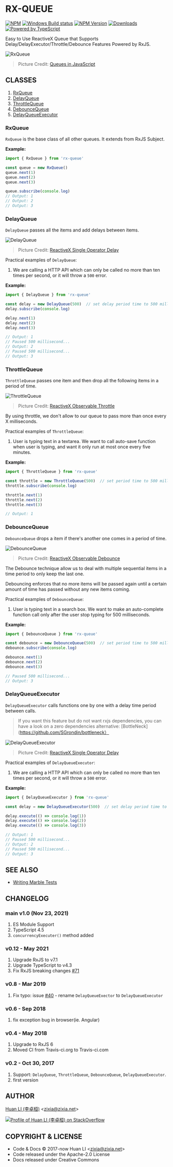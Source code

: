 # RX-QUEUE

[![NPM](https://github.com/huan/rx-queue/actions/workflows/npm.yml/badge.svg)](https://github.com/huan/rx-queue/actions/workflows/npm.yml)
[![Windows Build status](https://img.shields.io/appveyor/ci/zixia/rx-queue/master.svg?label=Windows)](https://ci.appveyor.com/project/zixia/rx-queue)
[![NPM Version](https://badge.fury.io/js/rx-queue.svg)](https://badge.fury.io/js/rx-queue)
[![Downloads](http://img.shields.io/npm/dm/rx-queue.svg?style=flat-square)](https://npmjs.org/package/rx-queue)
[![Powered by TypeScript](https://img.shields.io/badge/Powered%20By-TypeScript-blue.svg)](https://www.typescriptlang.org/)

Easy to Use ReactiveX Queue that Supports Delay/DelayExecutor/Throttle/Debounce Features Powered by RxJS.

![RxQueue](https://huan.github.io/rx-queue/images/queue.png)
> Picture Credit: [Queues in JavaScript](https://www.kirupa.com/html5/queues_in_javascript.htm)

## CLASSES

1. <a href='#rxqueue'>RxQueue</a>
1. <a href='#delayqueue'>DelayQueue</a>
1. <a href='#throttlequeue'>ThrottleQueue</a>
1. <a href='#debouncequeue'>DebounceQueue</a>
1. <a href='#DelayQueueExecutor'>DelayQueueExecutor</a>

### RxQueue

`RxQueue` is the base class of all other queues. It extends from RxJS Subject.

**Example:**

```ts
import { RxQueue } from 'rx-queue'

const queue = new RxQueue()
queue.next(1)
queue.next(2)
queue.next(3)

queue.subscribe(console.log)
// Output: 1
// Output: 2
// Output: 3
```

### DelayQueue

`DelayQueue` passes all the items and add delays between items.

![DelayQueue](https://huan.github.io/rx-queue/images/delay.png)
> Picture Credit: [ReactiveX Single Operator Delay](http://reactivex.io/documentation/single.html)

Practical examples of `DelayQueue`:

1. We are calling a HTTP API which can only be called no more than ten times per second, or it will throw a `500` error.

**Example:**

```ts
import { DelayQueue } from 'rx-queue'

const delay = new DelayQueue(500)  // set delay period time to 500 milliseconds
delay.subscribe(console.log)

delay.next(1)
delay.next(2)
delay.next(3)

// Output: 1
// Paused 500 millisecond...
// Output: 2
// Paused 500 millisecond...
// Output: 3
```

### ThrottleQueue

`ThrottleQueue` passes one item and then drop all the following items in a period of time.

![ThrottleQueue](https://huan.github.io/rx-queue/images/throttle.png)
> Picture Credit: [ReactiveX Observable Throttle](http://reactivex.io/rxjs/class/es6/Observable.js~Observable.html#instance-method-throttle)

By using throttle, we don't allow to our queue to pass more than once every X milliseconds.

Practical examples of `ThrottleQueue`:

1. User is typing text in a textarea. We want to call auto-save function when user is typing, and want it only run at most once every five minutes.

**Example:**

```ts
import { ThrottleQueue } from 'rx-queue'

const throttle = new ThrottleQueue(500)  // set period time to 500 milliseconds
throttle.subscribe(console.log)

throttle.next(1)
throttle.next(2)
throttle.next(3)

// Output: 1
```

### DebounceQueue

`DebounceQueue` drops a item if there's another one comes in a period of time.

![DebounceQueue](https://huan.github.io/rx-queue/images/debounce.png)
> Picture Credit: [ReactiveX Observable Debounce](http://reactivex.io/documentation/operators/debounce.html)

The Debounce technique allow us to deal with multiple sequential items in a time period to only keep the last one.

Debouncing enforces that no more items will be passed again until a certain amount of time has passed without any new items coming.

Practical examples of `DebounceQueue`:

1. User is typing text in a search box. We want to make an auto-complete function call only after the user stop typing for 500 milliseconds.

**Example:**

```ts
import { DebounceQueue } from 'rx-queue'

const debounce = new DebounceQueue(500)  // set period time to 500 milliseconds
debounce.subscribe(console.log)

debounce.next(1)
debounce.next(2)
debounce.next(3)

// Paused 500 millisecond...
// Output: 3
```

### DelayQueueExecutor

`DelayQueueExecutor` calls functions one by one with a delay time period between calls.

> If you want this feature but do not want rxjs dependencies, you can have a look on a zero dependencies alternative: [BottleNeck](https://github.com/SGrondin/bottleneck）

![DelayQueueExecutor](https://huan.github.io/rx-queue/images/delay.png)
> Picture Credit: [ReactiveX Single Operator Delay](http://reactivex.io/documentation/single.html)

Practical examples of `DelayQueueExecutor`:

1. We are calling a HTTP API which can only be called no more than ten times per second, or it will throw a `500` error.

**Example:**

```ts
import { DelayQueueExecutor } from 'rx-queue'

const delay = new DelayQueueExecutor(500)  // set delay period time to 500 milliseconds

delay.execute(() => console.log(1))
delay.execute(() => console.log(2))
delay.execute(() => console.log(3))

// Output: 1
// Paused 500 millisecond...
// Output: 2
// Paused 500 millisecond...
// Output: 3
```

## SEE ALSO

* [Writing Marble Tests](https://github.com/ReactiveX/rxjs/blob/master/doc/writing-marble-tests.md)

## CHANGELOG

### main v1.0 (Nov 23, 2021)

1. ES Module Support
1. TypeScript 4.5
1. `concurrencyExecuter()` method added

### v0.12 - May 2021

1. Upgrade RxJS to v7.1
1. Upgrade TypeScript to v4.3
1. Fix RxJS breaking changes [#71](https://github.com/huan/rx-queue/issues/71)

### v0.8 - Mar 2019

1. Fix typo: issue [#40](https://github.com/huan/rx-queue/issues/40) - rename `DelayQueueExector` to `DelayQueueExecutor`

### v0.6 - Sep 2018

1. fix exception bug in browser(ie. Angular)

### v0.4 - May 2018

1. Upgrade to RxJS 6
1. Moved CI from Travis-ci.org  to Travis-ci.com

### v0.2 - Oct 30, 2017

1. Support: `DelayQueue`, `ThrottleQueue`, `DebounceQueue`, `DelayQueueExecutor`.
1. first version

## AUTHOR

[Huan LI (李卓桓)](http://linkedin.com/in/zixia) \<zixia@zixia.net\>

[![Profile of Huan LI (李卓桓) on StackOverflow](https://stackexchange.com/users/flair/265499.png)](https://stackexchange.com/users/265499)

## COPYRIGHT & LICENSE

* Code & Docs © 2017-now Huan LI \<zixia@zixia.net\>
* Code released under the Apache-2.0 License
* Docs released under Creative Commons
